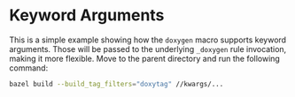 # Keyword Arguments

This is a simple example showing how the `doxygen` macro supports keyword arguments.
Those will be passed to the underlying `_doxygen` rule invocation, making it more flexible.
Move to the parent directory and run the following command:

```bash
bazel build --build_tag_filters="doxytag" //kwargs/...
```
